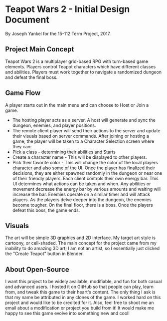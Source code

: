 # Teapot Wars 2 - Initial Design Document
By Joseph Yankel for the 15-112 Term Project, 2017.

## Project Main Concept
Teapot Wars 2 is a multiplayer grid-based RPG with turn-based game elements.
Players control Teapot characters which have different classes and abilities.
Players must work together to navigate a randomized dungeon and defeat the final boss.

## Game Flow
A player starts out in the main menu and can choose to Host or Join a game.
* The hosting player acts as a server. A host will generate and sync the dungeon, enemies, and player positions.
* The remote client player will send their actions to the server and update their visuals based on server commands.
After joining or hosting a game, the player will be taken to a Character Selection screen where they can:
* Pick a class - determining their abilities and Starts
* Create a character name - This will be displayed to other players.
* Pick their favorite color - This will change the color of the local players character and also some of the UI.
Once the player has finalized their decisions, they are either spawned randomly in the dungeon or near one of their friendly players.
Each client controls their own energy bar. This UI determines what actions can be taken and when. Any abilities or movement decrease the energy bar by various amounts and waiting will increase the bar.
Enemies operate on a similar timer and will attack players. As the players delve deeper into the dungeon, the enemies become tougher.
On the final floor, there is a boss. Once the players defeat this boss, the game ends.

## Visuals
The art will be simple 3D graphics and 2D interface. My target art style is cartoony, or cell-shaded.
The main concept for the project came from my inability to do amazing 3D art; I am not an artist, so I essentially just clicked the "Create Teapot" button in Blender.

## About Open-Source
I want this project to be widely available, modifiable, and fun for both casual and advanced users.
I hosted it on GitHub so that people can play, learn from, and tweak this game to their heart's content.
The only thing I ask is that my name be attributed in any clones of the game. I worked hard on this project and would like to be
credited for it.
Also, feel free to shoot me an email about a modification or project you build from it! It would make me happy to see this game evolve into something new and cool!
